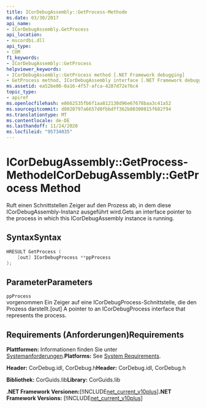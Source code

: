 ```yaml
---
title: ICorDebugAssembly::GetProcess-Methode
ms.date: 03/30/2017
api_name:
- ICorDebugAssembly.GetProcess
api_location:
- mscordbi.dll
api_type:
- COM
f1_keywords:
- ICorDebugAssembly::GetProcess
helpviewer_keywords:
- ICorDebugAssembly::GetProcess method [.NET Framework debugging]
- GetProcess method, ICorDebugAssembly interface [.NET Framework debugging]
ms.assetid: ea52be06-0a16-4f57-afca-4287d72e76c4
topic_type:
- apiref
ms.openlocfilehash: e8662535fb6f1aa812130d96e67678baa3c41a52
ms.sourcegitcommit: d8020797a6657d0fbbdff362b80300815f682f94
ms.translationtype: MT
ms.contentlocale: de-DE
ms.lasthandoff: 11/24/2020
ms.locfileid: "95734035"
---
```

# <a name="icordebugassemblygetprocess-method"></a><span data-ttu-id="0c980-102">ICorDebugAssembly::GetProcess-Methode</span><span class="sxs-lookup"><span data-stu-id="0c980-102">ICorDebugAssembly::GetProcess Method</span></span>

<span data-ttu-id="0c980-103">Ruft einen Schnittstellen Zeiger auf den Prozess ab, in dem diese ICorDebugAssembly-Instanz ausgeführt wird.</span><span class="sxs-lookup"><span data-stu-id="0c980-103">Gets an interface pointer to the process in which this ICorDebugAssembly instance is running.</span></span>  
  
## <a name="syntax"></a><span data-ttu-id="0c980-104">Syntax</span><span class="sxs-lookup"><span data-stu-id="0c980-104">Syntax</span></span>  
  
```cpp  
HRESULT GetProcess (  
    [out] ICorDebugProcess **ppProcess  
);  
```  
  
## <a name="parameters"></a><span data-ttu-id="0c980-105">Parameter</span><span class="sxs-lookup"><span data-stu-id="0c980-105">Parameters</span></span>  

 `ppProcess`  
 <span data-ttu-id="0c980-106">vorgenommen Ein Zeiger auf eine ICorDebugProcess-Schnittstelle, die den Prozess darstellt.</span><span class="sxs-lookup"><span data-stu-id="0c980-106">[out] A pointer to an ICorDebugProcess interface that represents the process.</span></span>  
  
## <a name="requirements"></a><span data-ttu-id="0c980-107">Requirements (Anforderungen)</span><span class="sxs-lookup"><span data-stu-id="0c980-107">Requirements</span></span>  

 <span data-ttu-id="0c980-108">**Plattformen:** Informationen finden Sie unter [Systemanforderungen](../../get-started/system-requirements.md).</span><span class="sxs-lookup"><span data-stu-id="0c980-108">**Platforms:** See [System Requirements](../../get-started/system-requirements.md).</span></span>  
  
 <span data-ttu-id="0c980-109">**Header:** CorDebug.idl, CorDebug.h</span><span class="sxs-lookup"><span data-stu-id="0c980-109">**Header:** CorDebug.idl, CorDebug.h</span></span>  
  
 <span data-ttu-id="0c980-110">**Bibliothek:** CorGuids.lib</span><span class="sxs-lookup"><span data-stu-id="0c980-110">**Library:** CorGuids.lib</span></span>  
  
 <span data-ttu-id="0c980-111">**.NET Framework Versionen:**[!INCLUDE[net_current_v10plus](../../../../includes/net-current-v10plus-md.md)]</span><span class="sxs-lookup"><span data-stu-id="0c980-111">**.NET Framework Versions:** [!INCLUDE[net_current_v10plus](../../../../includes/net-current-v10plus-md.md)]</span></span>
